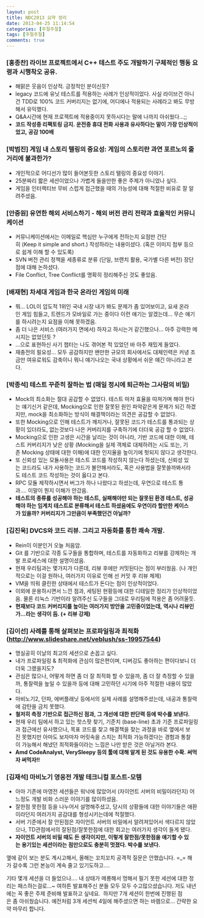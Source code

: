 ```yaml
---
layout: post
title: NDC2013 요약 정리
date: 2013-04-25 11:14:54
categories: [주절주절]
tags: [주절주절]
comments: true
---
```


### [홍종찬] 라이브 프로젝트에서 C++ 테스트 주도 개발하기 구체적인 행동 요령과 시행착오 공유.
* 해맑은 웃음이 인상적. 긍정적인 분이신듯?
* legacy 코드에 유닛 테스트를 적용하는 사례가 인상적이었다. 사실 라이브건 아니건 TDD로 100% 코드 커버리지는 없기에, 어디에나 적용되는 사례라고 봐도 무방해서 유익했다.
* Q&A시간에 현재 프로젝트에 적용중이지 못하시다는 말에 나까지 아쉬웠다...;;
* **코드 작성중 리팩토링 금지. 운전중 휴대 전화 사용과 유사하다는 말이 가장 인상적이었고, 공감 100배**


### [박범진] 게임 내 스토리 텔링의 중요성: 게임의 스토리란 과연 포르노의 줄거리에 불과한가?
* 개인적으로 어디선가 많이 들어본듯한 스토리 텔링의 중요성 이야기.
* 25분짜리 짧은 세션이었으나 가볍게 들을만한 좋은 주제가 아니었나 싶다.
* 게임을 인터랙티브 무비 스럽게 접근했을 때의 가능성에 대해 적절한 비유로 잘 알려주셨음.


### [안중원] 유연한 해외 서비스하기 - 해외 버전 관리 전략과 효율적인 커뮤니케이션
* 커뮤니케이션에서는 이메일로 핵심만 누구에게 전하는지 요점만 간단히 (Keep it simple and short.) 작성하라는 내용이셨다. (혹은 이미지 첨부 등으로 쉽게 이해 할 수 있도록)
* SVN 버전 관리 정책을 세종류로 분류 (단일, 브랜치 활용, 국가별 다른 버전) 장단점에 대해 논하셨다.
* File Conflict, Tree Conflict를 명확히 정리해주신 것도 좋았음.


### [배재현] 차세대 게임과 한국 온라인 게임의 미래 
* 뭐... LOL이 압도적 1위인 국내 시장 내가 봐도 문제가 좀 있어보이고, 요새 온라인 게임 힘들고, 트렌드가 모바일로 가는 중이다 이런 얘기는 알겠는데... 무슨 얘기를 하시려는지 요점을 이해 못하겠음.
* 좀 더 나은 서비스 (여러가지 면에서) 하자고 하시는거 같긴했으나... 아주 강력한 메시지는 없었던듯 ?
* ...으로 표현하신 사기 챕터는 나도 겪어본 적 있었던 바 아주 재밌게 들었다.
* 재충전의 필요성... 모두 공감하지만 왠만한 규모의 회사에서도 대체인력은 커녕 조금만 여유로워도 감축이니 뭐니 얘기나오는 국내 상황에서 쉬운 얘긴 아니라고 본다.


### [박종석] 테스트 꾸준히 잘하는 법 (매일 정시에 퇴근하는 그사람의 비밀)
* Mock의 최소화는 절대 공감할 수 없었다. 테스트 마저 효율을 따져가며 해야 한다는 얘기신거 같은데, Mocking으로 인한 잘못된 원인 파악같은게 문제가 되긴 하겠지만, mock을 최소화하는 방식이 해결책이라는 의견은 공감할 수 없었다.
* 또한 Mocking으로 인해 테스트가 깨지거나, 잘못된 코드가 테스트를 통과되는 상황이 있더라도, 없는것보다 나은 커버리지를 구축하기에 더더욱 공감 할 수 없었다.
* Mocking으로 인한 고생은 시간을 날리는 것이 아니라, 기반 코드에 대한 이해, 테스트 커버리지가 낮은 상황 (Mocking을 실제 객체로 대체하려는 시도 또는, 기존 Mocking 상태에 대한 이해)에 대한 인지율을 높이기에 헛되지 않다고 생각한다.
* 또 신뢰성 있는 모듈사용은 테스트 코드를 작성하지 않는다 하셨는데, 신뢰성 있는 코드라도 내가 사용하는 코드가 불안해서라도, 혹은 사용법을 잘못쓸까봐서라도 테스트 코드 작성하는 것이 옳다고 본다.
* RPC 모듈 제작하시면서 버그가 하나 나왔다고 하셨는데, 우연으로 테스트 통과.... 이말이 뭔지 이해가 안갔음.
* **테스트의 종류를 성공해야 하는 테스트, 실패해야만 되는 잘못된 환경 테스트, 성공해야 하는 임계치 테스트로 분류해서 테스트 하셨음에도 우연이라 할만한 케이스가 있을까? 커버리지가 그만큼이 부족했던건 아닐까?**


### [김진욱] DVCS와 코드 리뷰. 그리고 자동화를 통한 쾌속 개발.
* Rein이 이분인거 오늘 처음암.
* Git 를 기반으로 각종 도구들을 통합하며, 테스트를 자동화하고 리뷰를 강제하는 개발 프로세스에 대한 설명이셨음.
* 현재 우리팀과는 몇가지가 다른데, 리뷰 후에만 커밋된다는 점이 부러웠음. (나 개인적으로는 이걸 원하나, 여러가지 이유로 인해 선 커밋 후 리뷰 체제)
* VM을 띄워 클린한 상태에서 테스트가 돈다는 점이 인상적이었다.
* 이외에 운용하시면서 느낀 점과, 세팅된 현황등에 대한 디테일한 정리가 인상적이었음. 물론 리눅스 기반이라 알려주신 도구들을 그대로 우리팀에 적용은 좀 어려울듯.
* **현재보다 코드 커버리지를 높이는 여러가지 방안을 고민중이었는데, 역시나 리뷰인가...라는 생각이 듬. (+ 리뷰 강제)**


### [김이선] 사례를 통해 살펴보는 프로파일링과 최적화 (http://www.slideshare.net/veblush/ss-19957544)
* 명실공히 이날의 최고의 세션으로 손꼽고 싶다.
* 내가 프로파일링 & 최적화에 관심이 많은편이며, 디버깅도 좋아하는 편이다보니 더더욱 그랬을지도?
* 관심은 많으나, 어떻게 하면 좀 더 잘 최적화 할 수 있을까, 좀 더 잘 측정할 수 있을까, 통찰력을 높일 수 있을까 등에 대해 고민하던 시기에 아주 적절한 내용이 많았다.
* 마비노기2, 던파, 에버플래닛 등에서의 실제 사례를 설명해주셨는데, 내공과 통찰력에 감탄을 금치 못했다.
* **철저히 측정 기반으로 접근하신 점과, 그 개선에 대한 판단력 등에 박수를 보낸다.**
* 현재 우리 팀에서 하고 있는 핫스팟 찾기, 기준치 (base-line) 초과 기준 프로파일링과 접근에선 유사했으나, 목표 코드를 찾고 해결책을 찾는 과정을 바로 옆에서 보진 못했지만 아마도 보자마자 머릿속을 스치는 최적화 가능하겠다는 경험과 통찰이 가능해서 해냈던 최적화들이라는 느낌은 나만 받은 것은 아닐거라 본다.
* **Amd CodeAnalyst, VerySleepy 등의 툴에 대해 알게 된 것도 유용한 수확. 써먹자 써먹자!!**


### [김재석] 마비노기 영웅전 개발 테크니컬 포스트-모템
* 아마 기존에 마영전 세션들은 워낙에 많았어서 (자이언트 서버의 비밀이라던지) 어느정도 개발 비화 스러운 이야기를 많이하셨음.
* 잘한점 못한점 등을 나누어서 설명해주셨고, 당시의 상황들에 대한 이야기들은 애환이라던지 여러가지 공감대를 형성시키는데에 적절했다.
* 서버 기준에서 잘 안된점은 자이언트 서버의 비밀에서 알려져있어서 색다르지 않았으나, TD관점에서의 잘된점/잘못한점에 대한 회고는 여러가지 생각이 들게 됐다.
* **자이언트 서버의 비밀 때도 든 생각이지만, 이렇게 잘한점/못한점을 얘기할 수 있는 용기있는 세션이라는 점만으로도 충분히 멋졌다. 박수를 보낸다.**


옆에 같이 보는 분도 계시고해서, 올해는 꼬치꼬치 공격적 질문은 안했습니다. =_=
해가 갈수록 그런 본능이 계속 줄고 있기도하고....

기타 몇개 세션을 더 들었으나.... 내 상태가 메롱해서 멍해서 필기 못한 세션에 대한 정리는 패스하는걸로...~
여하튼 발표해주신 분들 모두 모두 수고많으셨습니다. 저도 내년에는 꼭 좋은 주제 준비해 발표하고 싶네요. 
하지만 7개 세션이 한번에 진행된 점은 좀 아쉬웠습니다. 예전처럼 3개 세션씩 4일에 해주셨으면 하는 바램으로... 간략한 요약 마무리 합니다. 